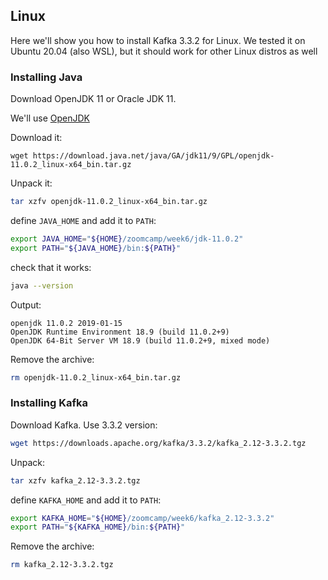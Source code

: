 
## Linux

Here we'll show you how to install Kafka 3.3.2 for Linux.
We tested it on Ubuntu 20.04 (also WSL), but it should work
for other Linux distros as well


### Installing Java

Download OpenJDK 11 or Oracle JDK 11.

We'll use [OpenJDK](https://jdk.java.net/archive/)

Download it:

```
wget https://download.java.net/java/GA/jdk11/9/GPL/openjdk-11.0.2_linux-x64_bin.tar.gz
```

Unpack it:

```bash
tar xzfv openjdk-11.0.2_linux-x64_bin.tar.gz
```

define `JAVA_HOME` and add it to `PATH`:

```bash
export JAVA_HOME="${HOME}/zoomcamp/week6/jdk-11.0.2"
export PATH="${JAVA_HOME}/bin:${PATH}"
```

check that it works:

```bash
java --version
```

Output:

```
openjdk 11.0.2 2019-01-15
OpenJDK Runtime Environment 18.9 (build 11.0.2+9)
OpenJDK 64-Bit Server VM 18.9 (build 11.0.2+9, mixed mode)
```

Remove the archive:

```bash
rm openjdk-11.0.2_linux-x64_bin.tar.gz
```

### Installing Kafka

Download Kafka. Use 3.3.2 version:

```bash
wget https://downloads.apache.org/kafka/3.3.2/kafka_2.12-3.3.2.tgz
```

Unpack:

```bash
tar xzfv kafka_2.12-3.3.2.tgz
```

define `KAFKA_HOME` and add it to `PATH`:

```bash
export KAFKA_HOME="${HOME}/zoomcamp/week6/kafka_2.12-3.3.2"
export PATH="${KAFKA_HOME}/bin:${PATH}"
```

Remove the archive:

```bash
rm kafka_2.12-3.3.2.tgz
```
